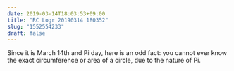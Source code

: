```yaml
---
date: 2019-03-14T18:03:53+09:00
title: "RC Logr 20190314 180352"
slug: "1552554233"
draft: false
---
```


Since it is March 14th and Pi day, here is an odd fact: you cannot ever know the exact circumference or area of a circle, due to the nature of Pi. 
